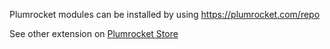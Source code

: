 Plumrocket modules can be installed by using https://plumrocket.com/repo

See other extension on [Plumrocket Store](https://plumrocket.com)
